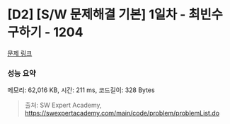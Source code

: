 # [D2] [S/W 문제해결 기본] 1일차 - 최빈수 구하기 - 1204 

[문제 링크](https://swexpertacademy.com/main/code/problem/problemDetail.do?contestProbId=AV13zo1KAAACFAYh) 

### 성능 요약

메모리: 62,016 KB, 시간: 211 ms, 코드길이: 328 Bytes



> 출처: SW Expert Academy, https://swexpertacademy.com/main/code/problem/problemList.do